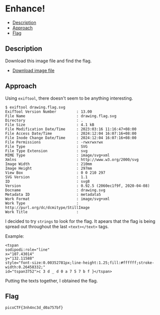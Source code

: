 # Enhance!

- [Description](#description)
- [Approach](#approach)
- [Flag](#flag)

## Description

Download this image file and find the flag.
- [Download image file](https://artifacts.picoctf.net/c/102/drawing.flag.svg)

## Approach

Using `exiftool`, there doesn't seem to be anything interesting.

```
$ exiftool drawing.flag.svg
ExifTool Version Number         : 13.00
File Name                       : drawing.flag.svg
Directory                       : .
File Size                       : 4.1 kB
File Modification Date/Time     : 2023:03:16 11:16:47+08:00
File Access Date/Time           : 2024:12:04 16:07:16+08:00
File Inode Change Date/Time     : 2024:12:04 16:07:16+08:00
File Permissions                : -rwxrwxrwx
File Type                       : SVG
File Type Extension             : svg
MIME Type                       : image/svg+xml
Xmlns                           : http://www.w3.org/2000/svg
Image Width                     : 210mm
Image Height                    : 297mm
View Box                        : 0 0 210 297
SVG Version                     : 1.1
ID                              : svg8
Version                         : 0.92.5 (2060ec1f9f, 2020-04-08)
Docname                         : drawing.svg
Metadata ID                     : metadata5
Work Format                     : image/svg+xml
Work Type                       : http://purl.org/dc/dcmitype/StillImage
Work Title                      :
```

I decided to try `strings` to look for the flag. It apears that the flag is being spread out throughout the last `<text></text>` tags.

Example:
```
<tspan
sodipodi:role="line"
x="107.43014"
y="132.11588"
style="font-size:0.00352781px;line-height:1.25;fill:#ffffff;stroke-width:0.26458332;"
id="tspan3752">c 3 d _ d 0 a 7 5 7 b f }</tspan>
```

Putting the texts together, I obtained the flag.

## Flag

`picoCTF{3nh4nc3d_d0a757bf}`